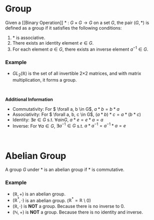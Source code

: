 # Group

Given a [[Binary Operation]] $*$ : $G \times G \rightarrow G$ on a set $G$, the pair $(G, *)$ is defined as a group if it satisfies the following conditions:

1.  $*$ is associative.
2.  There exists an identity element $e \in G$.
3.  For each element $a \in G$, there exists an inverse element $a^{-1} \in G$.

### Example

- $GL_{2}(\mathbb{R})$ is the set of all invertible 2×2 matrices, and with matrix multiplication, it forms a group.

<br/>

**Additional Information**

- Commutativity: For $ \forall a, b \in G$, $a * b = b * a$
- Associativity: For $ \forall a, b, c \in G$, $(a * b) * c = a * (b * c)$
- Identity: $\exists  e \in G$ s.t. $\forall a in G$, $a * e = e * a = a$
- Inverse: For $\forall a \in G$, $\exists  a^{-1} \in G$ s.t. $a * a^{-1} = a^{-1} * a = e$

<br/>

# Abelian Group

A group $G$ under $*$ is an abelian group if $*$ is commutative.

### Example

- $(\mathbb{R}, +)$ is an abelian group.
- $(\mathbb{R}^*, \cdot )$ is an abelian group. ($\mathbb{R}^* = \mathbb{R}$ \ ${0}$)
- $(\mathbb{R}, \cdot )$ is **NOT** a group. Because there is no inverse to 0.
- $(\mathbb{N}, +)$ is **NOT** a group. Because there is no identity and inverse.